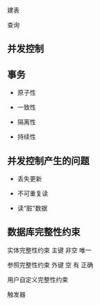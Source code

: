 建表



查询



## 并发控制

## 事务

- 原子性

- 一致性

- 隔离性

- 持续性



## 并发控制产生的问题

- 丢失更新

- 不可重复读

- 读“脏”数据

## 数据库完整性约束

实体完整性约束	主键 非空 唯一

参照完整性约束	外键	空	有 正确

用户自定义完整性约束



触发器